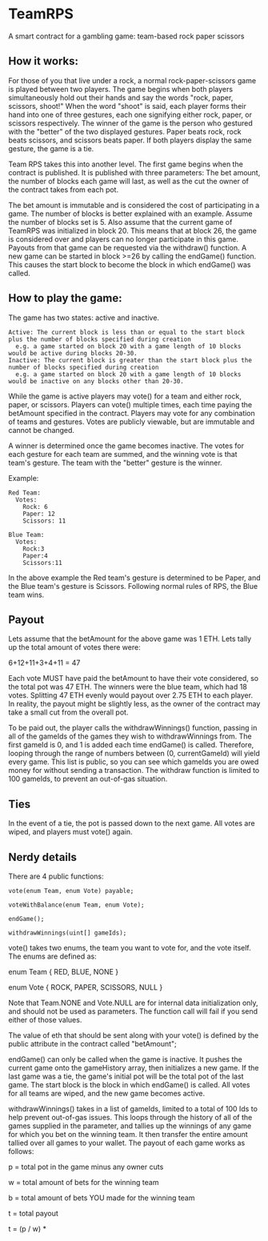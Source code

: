 # TeamRPS
A smart contract for a gambling game: team-based rock paper scissors

## How it works:

For those of you that live under a rock, a normal rock-paper-scissors game is played between two players. The game begins when both players simultaneously hold out their hands and say the words "rock, paper, scissors, shoot!" When the word "shoot" is said, each player forms their hand into one of three gestures, each one signifying either rock, paper, or scissors respectively. The winner of the game is the person who gestured with the "better" of the two displayed gestures. Paper beats rock, rock beats scissors, and scissors beats paper. If both players display the same gesture, the game is a tie.

Team RPS takes this into another level. The first game begins when the contract is published. It is published with three parameters: The bet amount, the number of blocks each game will last, as well as the cut the owner of the contract takes from each pot.

The bet amount is immutable and is considered the cost of participating in a game.
The number of blocks is better explained with an example. Assume the number of blocks set is 5. Also assume that the current game of TeamRPS was initialized in block 20. This means that at block 26, the game is considered over and players can no longer participate in this game. Payouts from that game can be requested via the withdraw() function. A new game can be started in block >=26 by calling the endGame() function. This causes the start block to become the block in which endGame() was called.

## How to play the game:

The game has two states: active and inactive.

    Active: The current block is less than or equal to the start block plus the number of blocks specified during creation
      e.g. a game started on block 20 with a game length of 10 blocks would be active during blocks 20-30.
    Inactive: The current block is greater than the start block plus the number of blocks specified during creation
      e.g. a game started on block 20 with a game length of 10 blocks would be inactive on any blocks other than 20-30.

While the game is active players may vote() for a team and either rock, paper, or scissors. Players can vote() multiple times, each time paying the betAmount specified in the contract. Players may vote for any combination of teams and gestures. Votes are publicly viewable, but are immutable and cannot be changed.

A winner is determined once the game becomes inactive. The votes for each gesture for each team are summed, and the winning vote is that team's gesture. The team with the "better" gesture is the winner.

Example:

    Red Team:
      Votes:
        Rock: 6
        Paper: 12
        Scissors: 11

    Blue Team:
      Votes:
        Rock:3
        Paper:4
        Scissors:11

In the above example the Red team's gesture is determined to be Paper, and the Blue team's gesture is Scissors. Following normal rules of RPS, the Blue team wins.

## Payout

Lets assume that the betAmount for the above game was 1 ETH. Lets tally up the total amount of votes there were:

  6+12+11+3+4+11 = 47

Each vote MUST have paid the betAmount to have their vote considered, so the total pot was 47 ETH. The winners were the blue team, which had 18 votes. Splitting 47 ETH evenly would payout over 2.75 ETH to each player. In reality, the payout might be slightly less, as the owner of the contract may take a small cut from the overall pot.

To be paid out, the player calls the withdrawWinnings() function, passing in all of the gameIds of the games they wish to withdrawWinnings from. The first gameId is 0, and 1 is added each time endGame() is called. Therefore, looping through the range of numbers between (0, currentGameId) will yield every game. This list is public, so you can see which gameIds you are owed money for without sending a transaction. The withdraw function is limited to 100 gameIds, to prevent an out-of-gas situation.

## Ties

In the event of a tie, the pot is passed down to the next game. All votes are wiped, and players must vote() again.

## Nerdy details

There are 4 public functions:

    vote(enum Team, enum Vote) payable;

    voteWithBalance(enum Team, enum Vote);

    endGame();

    withdrawWinnings(uint[] gameIds);


vote() takes two enums, the team you want to vote for, and the vote itself.
The enums are defined as:

enum Team { RED, BLUE, NONE }

enum Vote { ROCK, PAPER, SCISSORS, NULL }

Note that Team.NONE and Vote.NULL are for internal data initialization only, and should not be used as parameters. The function call will fail if you send either of those values.

The value of eth that should be sent along with your vote() is defined by the public attribute in the contract called "betAmount";

endGame() can only be called when the game is inactive. It pushes the current game onto the gameHistory array, then initializes a new game. If the last game was a tie, the game's initial pot will be the total pot of the last game. The start block is the block in which endGame() is called. All votes for all teams are wiped, and the new game becomes active.

withdrawWinnings() takes in a list of gameIds, limited to a total of 100 Ids to help prevent out-of-gas issues. This loops through the history of all of the games supplied in the parameter, and tallies up the winnings of any game for which you bet on the winning team. It then transfer the entire amount tallied over all games to your wallet. The payout of each game works as follows:

  p = total pot in the game minus any owner cuts

  w = total amount of bets for the winning team

  b = total amount of bets YOU made for the winning team

  t = total payout

  t = (p / w) *
